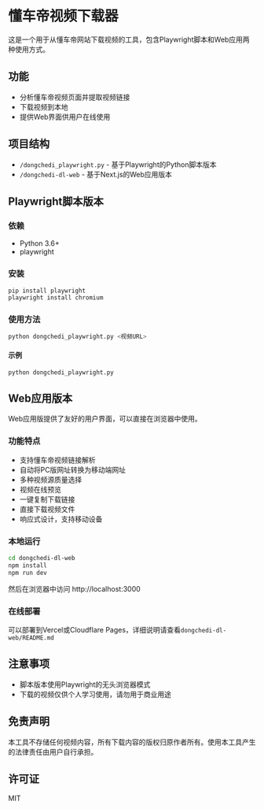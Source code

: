 # 懂车帝视频下载器

这是一个用于从懂车帝网站下载视频的工具，包含Playwright脚本和Web应用两种使用方式。

## 功能

- 分析懂车帝视频页面并提取视频链接
- 下载视频到本地
- 提供Web界面供用户在线使用

## 项目结构

- `/dongchedi_playwright.py` - 基于Playwright的Python脚本版本
- `/dongchedi-dl-web` - 基于Next.js的Web应用版本

## Playwright脚本版本

### 依赖

- Python 3.6+
- playwright

### 安装

```bash
pip install playwright
playwright install chromium
```

### 使用方法

```bash
python dongchedi_playwright.py <视频URL>
```

#### 示例

```bashhttps://m.dongchedi.com/video/7347637768270381577
python dongchedi_playwright.py 
```

## Web应用版本

Web应用版提供了友好的用户界面，可以直接在浏览器中使用。

### 功能特点

- 支持懂车帝视频链接解析
- 自动将PC版网址转换为移动端网址
- 多种视频源质量选择
- 视频在线预览
- 一键复制下载链接
- 直接下载视频文件
- 响应式设计，支持移动设备

### 本地运行

```bash
cd dongchedi-dl-web
npm install
npm run dev
```

然后在浏览器中访问 http://localhost:3000

### 在线部署

可以部署到Vercel或Cloudflare Pages，详细说明请查看`dongchedi-dl-web/README.md`

## 注意事项

- 脚本版本使用Playwright的无头浏览器模式
- 下载的视频仅供个人学习使用，请勿用于商业用途

## 免责声明

本工具不存储任何视频内容，所有下载内容的版权归原作者所有。使用本工具产生的法律责任由用户自行承担。

## 许可证

MIT
